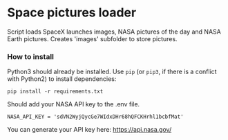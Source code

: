 # Space pictures loader

Script loads SpaceX launches images, NASA pictures of the day and NASA Earth pictures. Creates 'images' subfolder to store pictures.

### How to install

Python3 should already be installed. 
Use `pip` (or `pip3`, if there is a conflict with Python2) to install dependencies:
```
pip install -r requirements.txt
```

Should add your NASA API key to the .env file.
```
NASA_API_KEY = 'sdVN2WyjQycGe7WIdxDHr68hQFCKHrhl1bcbfMat' 
```
You can generate your API key here: https://api.nasa.gov/
